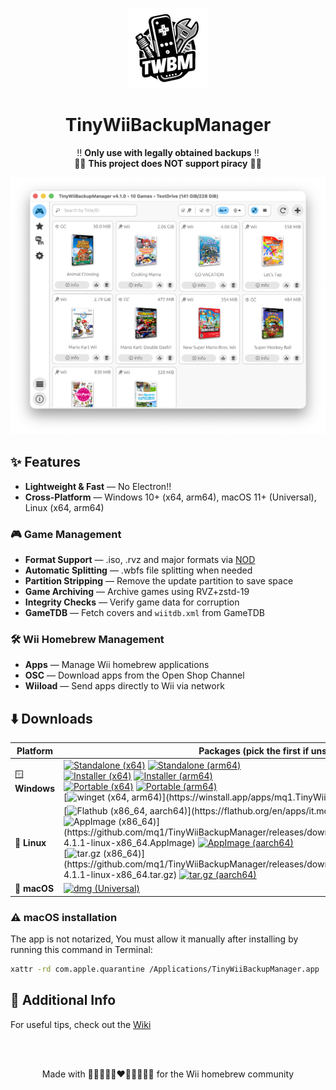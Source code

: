 <p align="center">
  <img alt="TinyWiiBackupManager Logo" width="128" src="assets/TinyWiiBackupManager.png">
</p>

<h1 align="center">TinyWiiBackupManager</h1>

<p align="center">
  ‼️ <strong>Only use with legally obtained backups</strong> ‼️<br>
  🏴‍☠️ <strong>This project does NOT support piracy</strong> 🏴‍☠️
</p>

<p align="center">
  <img alt="App Screenshot" src="assets/screenshot.png">
</p>

## ✨ Features

- **Lightweight & Fast** — No Electron!!
- **Cross-Platform** — Windows 10+ (x64, arm64), macOS 11+ (Universal), Linux (x64, arm64)

### 🎮 **Game Management**

- **Format Support** — .iso, .rvz and major formats via [NOD](https://github.com/encounter/nod)
- **Automatic Splitting** — .wbfs file splitting when needed
- **Partition Stripping** — Remove the update partition to save space
- **Game Archiving** — Archive games using RVZ+zstd-19
- **Integrity Checks** — Verify game data for corruption
- **GameTDB** — Fetch covers and `wiitdb.xml` from GameTDB

### 🛠️ **Wii Homebrew Management**

- **Apps** — Manage Wii homebrew applications
- **OSC** — Download apps from the Open Shop Channel
- **Wiiload** — Send apps directly to Wii via network

## ⬇️ Downloads

| Platform | Packages (pick the first if unsure) |
|----------|------------------|
| 🪟 **Windows** | [![Standalone (x64)](https://img.shields.io/badge/Standalone_(x64)-v4.1.1-lightblue)](https://github.com/mq1/TinyWiiBackupManager/releases/download/4.1.1/TinyWiiBackupManager-4.1.1-windows-x64.zip) [![Standalone (arm64)](https://img.shields.io/badge/Standalone_(arm64)-v4.1.1-lightblue)](https://github.com/mq1/TinyWiiBackupManager/releases/download/4.1.1/TinyWiiBackupManager-4.1.1-windows-arm64.zip)<br>[![Installer (x64)](https://img.shields.io/badge/Installer_(x64)-v4.1.1-lightblue)](https://github.com/mq1/TinyWiiBackupManager/releases/download/4.1.1/TinyWiiBackupManager-4.1.1-windows-x64-setup.exe) [![Installer (arm64)](https://img.shields.io/badge/Installer_(arm64)-v4.1.1-lightblue)](https://github.com/mq1/TinyWiiBackupManager/releases/download/4.1.1/TinyWiiBackupManager-4.1.1-windows-arm64-setup.exe)<br>[![Portable (x64)](https://img.shields.io/badge/Portable_(x64)-v4.1.1-lightblue)](https://github.com/mq1/TinyWiiBackupManager/releases/download/4.1.1/TinyWiiBackupManager-4.1.1-windows-x64-portable.zip) [![Portable (arm64)](https://img.shields.io/badge/Portable_(arm64)-v4.1.1-lightblue)](https://github.com/mq1/TinyWiiBackupManager/releases/download/4.1.1/TinyWiiBackupManager-4.1.1-windows-arm64-portable.zip)<br>[![winget (x64, arm64)](https://img.shields.io/winget/v/mq1.TinyWiiBackupManager?label=winget%20(x64,%20arm64))](https://winstall.app/apps/mq1.TinyWiiBackupManager) |
| 🐧 **Linux** | [![Flathub (x86_64, aarch64)](https://img.shields.io/flathub/v/it.mq1.TinyWiiBackupManager?label=Flathub%20(x86_64,%20aarch64))](https://flathub.org/en/apps/it.mq1.TinyWiiBackupManager)<br>[![AppImage (x86_64)](https://img.shields.io/badge/AppImage_(x86__64)-v4.1.1-green)](https://github.com/mq1/TinyWiiBackupManager/releases/download/4.1.1/TinyWiiBackupManager-4.1.1-linux-x86_64.AppImage) [![AppImage (aarch64)](https://img.shields.io/badge/AppImage_(aarch64)-v4.1.1-green)](https://github.com/mq1/TinyWiiBackupManager/releases/download/4.1.1/TinyWiiBackupManager-4.1.1-linux-aarch64.AppImage)<br>[![tar.gz (x86_64)](https://img.shields.io/badge/tar.gz_(x86__64)-v4.1.1-orange)](https://github.com/mq1/TinyWiiBackupManager/releases/download/4.1.1/TinyWiiBackupManager-4.1.1-linux-x86_64.tar.gz) [![tar.gz (aarch64)](https://img.shields.io/badge/tar.gz_(aarch64)-v4.1.1-orange)](https://github.com/mq1/TinyWiiBackupManager/releases/download/4.1.1/TinyWiiBackupManager-4.1.1-linux-aarch64.tar.gz) |
| 🍏 **macOS** | [![dmg (Universal)](https://img.shields.io/badge/dmg_(Universal)-v4.1.1-lightgray)](https://github.com/mq1/TinyWiiBackupManager/releases/download/4.1.1/TinyWiiBackupManager-4.1.1-macos-universal.dmg) |

### ⚠️ macOS installation
The app is not notarized, You must allow it manually after installing by running this command in Terminal:
```sh
xattr -rd com.apple.quarantine /Applications/TinyWiiBackupManager.app
```

## 📄 Additional Info

For useful tips, check out the [Wiki](https://github.com/mq1/TinyWiiBackupManager/wiki)

<br>
<br>

<p align="center"> Made with 🤍🩷🩵🤎🖤❤️🧡💛💚💙💜 for the Wii homebrew community </p>
